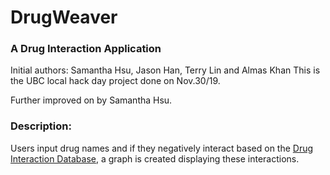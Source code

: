 # DrugWeaver
### A Drug Interaction Application

Initial authors: Samantha Hsu, Jason Han, Terry Lin and Almas Khan
This is the UBC local hack day project done on Nov.30/19.

Further improved on by Samantha Hsu.

### Description:

Users input drug names and if they negatively interact based on the [Drug Interaction Database](https://rxnav.nlm.nih.gov/InteractionAPIs.html#), a graph is created displaying these interactions.
